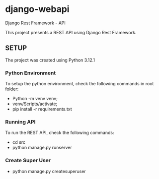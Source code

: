 # django-webapi
Django Rest Framework - API

This project presents a REST API using Django Rest Framework.

## SETUP
The project was created using Python 3.12.1

### Python Environment
To setup the python environment, check the following commands in root folder:

- Python -m venv venv;
- venv/Scripts/activate;
- pip install -r requirements.txt

### Running API
To run the REST API, check the following commands:
- cd src
- python manage.py runserver <port>

### Create Super User
- python manage.py createsuperuser